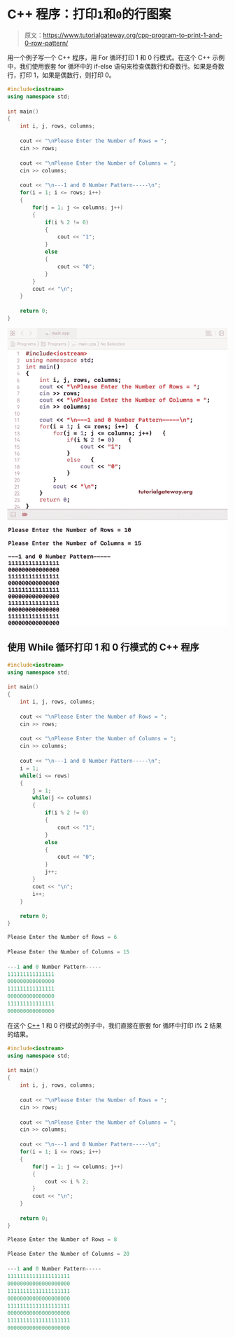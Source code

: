 # C++ 程序：打印`1`和`0`的行图案

> 原文：<https://www.tutorialgateway.org/cpp-program-to-print-1-and-0-row-pattern/>

用一个例子写一个 C++ 程序，用 For 循环打印 1 和 0 行模式。在这个 C++ 示例中，我们使用嵌套 for 循环中的 if-else 语句来检查偶数行和奇数行。如果是奇数行，打印 1，如果是偶数行，则打印 0。

```cpp
#include<iostream>
using namespace std;

int main()
{
	int i, j, rows, columns;

    cout << "\nPlease Enter the Number of Rows = ";
    cin >> rows;

    cout << "\nPlease Enter the Number of Columns = ";
    cin >> columns;

    cout << "\n---1 and 0 Number Pattern-----\n";
    for(i = 1; i <= rows; i++)
    {
    	for(j = 1; j <= columns; j++)
		{
			if(i % 2 != 0)
			{
				cout << "1";
			}
			else
			{
				cout << "0";
			}       	
        }
        cout << "\n";
    }

 	return 0;
}
```

![C++ Program to Print 1 and 0 Row Pattern 1](img/440a7789c435b30f47336ce3ee9f946e.png)

## 使用 While 循环打印 1 和 0 行模式的 C++ 程序

```cpp
#include<iostream>
using namespace std;

int main()
{
	int i, j, rows, columns;

    cout << "\nPlease Enter the Number of Rows = ";
    cin >> rows;

    cout << "\nPlease Enter the Number of Columns = ";
    cin >> columns;

    cout << "\n---1 and 0 Number Pattern-----\n";
    i = 1;
    while(i <= rows)
    {
    	j = 1; 
    	while(j <= columns)
		{
			if(i % 2 != 0)
			{
				cout << "1";
			}
			else
			{
				cout << "0";
			} 
			j++;      	
        }
        cout << "\n";
        i++;
    }

 	return 0;
}
```

```cpp
Please Enter the Number of Rows = 6

Please Enter the Number of Columns = 15

---1 and 0 Number Pattern-----
111111111111111
000000000000000
111111111111111
000000000000000
111111111111111
000000000000000
```

在这个 [C++](https://www.tutorialgateway.org/cpp-programs/) 1 和 0 行模式的例子中，我们直接在嵌套 for 循环中打印 i% 2 结果的结果。

```cpp
#include<iostream>
using namespace std;

int main()
{
	int i, j, rows, columns;

    cout << "\nPlease Enter the Number of Rows = ";
    cin >> rows;

    cout << "\nPlease Enter the Number of Columns = ";
    cin >> columns;

    cout << "\n---1 and 0 Number Pattern-----\n";
    for(i = 1; i <= rows; i++)
    {
    	for(j = 1; j <= columns; j++)
		{
			cout << i % 2;     	
        }
        cout << "\n";
    }

 	return 0;
}
```

```cpp
Please Enter the Number of Rows = 8

Please Enter the Number of Columns = 20

---1 and 0 Number Pattern-----
11111111111111111111
00000000000000000000
11111111111111111111
00000000000000000000
11111111111111111111
00000000000000000000
11111111111111111111
00000000000000000000
```